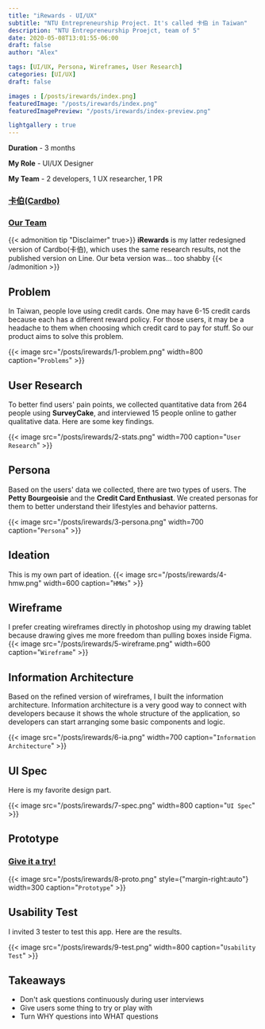 ```yaml
---
title: "iRewards - UI/UX"
subtitle: "NTU Entrepreneurship Project. It's called 卡伯 in Taiwan"
description: "NTU Entrepreneurship Proejct, team of 5"
date: 2020-05-08T13:01:55-06:00
draft: false
author: "Alex"

tags: [UI/UX, Persona, Wireframes, User Research]
categories: [UI/UX]
draft: false 

images : [/posts/irewards/index.png]
featuredImage: "/posts/irewards/index.png"
featuredImagePreview: "/posts/irewards/index-preview.png"

lightgallery : true
---
```


<!--more-->
**Duration** - 3 months

**My Role** - UI/UX Designer

**My Team** - 2 developers, 1 UX researcher, 1 PR
### [卡伯(Cardbo)](https://page.line.me/089clhec)

### [Our Team](https://cep.ntu.edu.tw/2019/12/30/cep12th-carbo/)

{{< admonition tip "Disclaimer" true>}}
**iRewards** is my latter redesigned version of Cardbo(卡伯), which uses the same research results, not the published version on Line. Our beta version was... too shabby
{{< /admonition >}}

## Problem 

In Taiwan, people love using credit cards. One may have 6-15 credit cards because each has a different reward policy. For those users, it may be a headache to them when choosing which credit card to pay for stuff. So our product aims to solve this problem.

{{< image src="/posts/irewards/1-problem.png" width=800 caption="`Problems`" >}}

## User Research

To better find users' pain points, we collected quantitative data from 264 people using **SurveyCake**, and interviewed 15 people online to gather qualitative data. Here are some key findings.

{{< image src="/posts/irewards/2-stats.png" width=700 caption="`User Research`" >}}

## Persona

Based on the users' data we collected, there are two types of users. The **Petty Bourgeoisie** and the **Credit Card Enthusiast**. We created personas for them to better understand their lifestyles and behavior patterns.

{{< image src="/posts/irewards/3-persona.png" width=700 caption="`Persona`" >}}

## Ideation
This is my own part of ideation.
{{< image src="/posts/irewards/4-hmw.png" width=600 caption="`HMWs`" >}}

## Wireframe
I prefer creating wireframes directly in photoshop using my drawing tablet because drawing gives me more freedom than pulling boxes inside Figma.
{{< image src="/posts/irewards/5-wireframe.png" width=600 caption="`Wireframe`" >}}

## Information Architecture

Based on the refined version of wireframes, I built the information architecture. Information architecture is a very good way to connect with developers because it shows the whole structure of the application, so developers can start arranging some basic components and logic.

{{< image src="/posts/irewards/6-ia.png" width=700 caption="`Information Architecture`" >}}

## UI Spec

Here is my favorite design part.

{{< image src="/posts/irewards/7-spec.png" width=800 caption="`UI Spec`" >}}

## Prototype
### [Give it a try!](https://xd.adobe.com/view/5bb23f2e-6dce-4c09-b14e-dc102236afd1-0ee1/screen/3f7115a1-f55a-455b-94d1-dc7fd4437024)

{{< image src="/posts/irewards/8-proto.png" style={"margin-right:auto"} width=300 caption="`Prototype`" >}}

## Usability Test 

I invited 3 tester to test this app. Here are the results.

{{< image src="/posts/irewards/9-test.png" width=800 caption="`Usability Test`" >}}

## Takeaways

* Don't ask questions continuously during user interviews
* Give users some thing to try or play with 
* Turn WHY questions into WHAT questions
 
